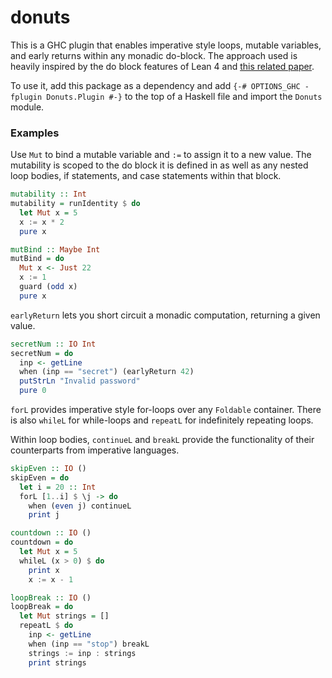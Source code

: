 # donuts

This is a GHC plugin that enables imperative style loops, mutable variables,
and early returns within any monadic do-block. The approach used is heavily
inspired by the do block features of Lean 4 and
[this related paper](https://dl.acm.org/doi/pdf/10.1145/3547640).

To use it, add this package as a dependency and add
`{-# OPTIONS_GHC -fplugin Donuts.Plugin #-}` to the top of a Haskell file and
import the `Donuts` module.

### Examples

Use `Mut` to bind a mutable variable and `:=` to assign it to a new value. The
mutability is scoped to the do block it is defined in as well as any nested
loop bodies, if statements, and case statements within that block.

```haskell
mutability :: Int
mutability = runIdentity $ do
  let Mut x = 5
  x := x * 2
  pure x

mutBind :: Maybe Int
mutBind = do
  Mut x <- Just 22
  x := 1
  guard (odd x)
  pure x
```

`earlyReturn` lets you short circuit a monadic computation, returning a given value.

```haskell
secretNum :: IO Int
secretNum = do
  inp <- getLine
  when (inp == "secret") (earlyReturn 42)
  putStrLn "Invalid password"
  pure 0
```

`forL` provides imperative style for-loops over any `Foldable` container. There
is also `whileL` for while-loops and `repeatL` for indefinitely repeating loops.

Within loop bodies, `continueL` and `breakL` provide the functionality
of their counterparts from imperative languages.

```haskell
skipEven :: IO ()
skipEven = do
  let i = 20 :: Int
  forL [1..i] $ \j -> do
    when (even j) continueL
    print j

countdown :: IO ()
countdown = do
  let Mut x = 5
  whileL (x > 0) $ do
    print x
    x := x - 1

loopBreak :: IO ()
loopBreak = do
  let Mut strings = []
  repeatL $ do
    inp <- getLine
    when (inp == "stop") breakL
    strings := inp : strings
    print strings
```
